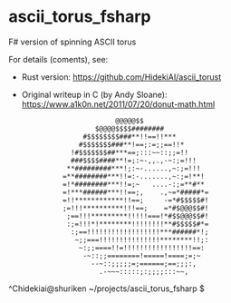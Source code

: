 # ascii_torus_fsharp
F# version of spinning ASCII torus

For details (coments), see:
* Rust version: https://github.com/HidekiAI/ascii_torust
* Original writeup in C (by Andy Sloane): https://www.a1k0n.net/2011/07/20/donut-math.html

                                                                               
                                                                               
                             @@@@@$$                                           
                        $@@@@$$$$########                                      
                     #$$$$$$$$###**!!==!!***                                   
                    #$$$$$$$###**!==;:=;;==!!*                                 
                  !#$$$$$$$##***==;:::~~::;;=!!                                
                  ###$$$$####**!=;:~-,,.,-~:;=!!!                              
                 **#########***!;:~-......,~:;=!!!                             
                =**########***!!=:-.......,~:;=!**!                            
                =!*########***!!=;~   ....-:;=**#**                            
                =!***######***!!==;,    .,~=*#####*=                           
                =!!************!!==;     -=*#$$$$$#!                           
                ;=!!!**********!!!==;    =*#$@@@$$#!                           
                 ;==!!!*********!!!!!===!*#$$@@@$$#!                           
                 :;=!!!*!********!!!!!!!!**#$$$$$#*=                           
                  :;==!!!!!!!!!!!!!!!!!!***######*!;                           
                   ~;;===!!!!!!!!!!!!!!!********!!;:                           
                    ~:;;====!!=!!!!!!!!!!!!!!!!!==:                            
                     -~::;;========!=====!====;=;~                             
                       --~::;;;;;=;======;==;;;:,                              
                         .-~~~:::::;:;;;;:::~~,                                
                                                                               
^Chidekiai@shuriken ~/projects/ascii_torus_fsharp $ 

